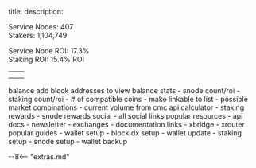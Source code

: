 title: 
description:


Service Nodes: 407 <br>
Stakers: 1,104,749 <br>

Service Node ROI: 17.3% <br>
Staking ROI: 15.4% ROI <br>



|						| 					|
------------------------|--------------------
|						| 					|
|						| 					|


balance
	add block addresses to view balance
stats
	- snode count/roi
	- staking count/roi
	- # of compatible coins
		- make linkable to list
	- possible market combinations
	- current volume from cmc api
calculator
	- staking rewards
	- snode rewards
social
	- all social links
popular resources
	- api docs
	- newsletter
	- exchanges
	- documentation links
		- xbridge
		- xrouter
popular guides
	- wallet setup
	- block dx setup
	- wallet update
	- staking setup
	- snode setup
	- wallet backup









<script type="text/javascript">
// read instructions for related links in ../snippets/extras.md
var relatedLinks = [];
</script>

--8<-- "extras.md"






